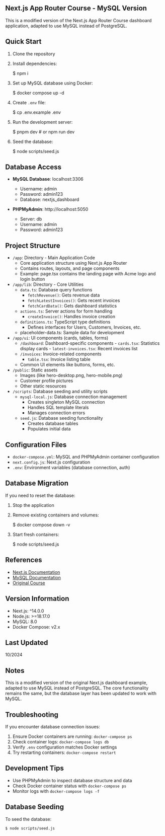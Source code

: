 ## Next.js App Router Course - MySQL Version

This is a modified version of the Next.js App Router Course dashboard application, adapted to use MySQL instead of PostgreSQL.

## Quick Start

1. Clone the repository
2. Install dependencies:

	$ npm i

3. Set up MySQL database using Docker:

	$ docker compose up -d

4. Create `.env` file:

	$ cp .env.example .env

5. Run the development server:

	$ pnpm dev # or npm run dev

6. Seed the database:

	$ node scripts/seed.js

## Database Access

- **MySQL Database**: localhost:3306
  - Username: admin
  - Password: admin123
  - Database: nextjs_dashboard

- **PHPMyAdmin**: http://localhost:5050
  - Server: db
  - Username: admin
  - Password: admin123

## Project Structure

- `/app`: Directory - Main Application Code
	- Core application structure using Next.js App Router
	- Contains routes, layouts, and page components
	- Example: page.tsx contains the landing page with Acme logo and login button
- `/app/lib`: Directory - Core Utilities
	- `data.ts`: Database query functions
		- `fetchRevenue()`: Gets revenue data
		- `fetchLatestInvoices()`: Gets recent invoices
		- `fetchCardData()`: Gets dashboard statistics
	- `actions.ts`: Server actions for form handling
		- `createInvoice()`: Handles invoice creation
	- `definitions.ts`: TypeScript type definitions
		- Defines interfaces for Users, Customers, Invoices, etc.
	- placeholder-data.ts: Sample data for development
- `/app/ui`: UI components (cards, tables, forms)
	- `/dashboard`: Dashboard-specific components
			- `cards.tsx`: Statistics display cards
			- `latest-invoices.tsx`: Recent invoices list
	- `/invoices`: Invoice-related components
		- `table.tsx`: Invoice listing table
	- Common UI elements like buttons, forms, etc.
- `/public`: Static assets
	- Images (like hero-desktop.png, hero-mobile.png)
	- Customer profile pictures
	- Other static resources
- `/scripts`: Database seeding and utility scripts
	- `mysql-local.js`: Database connection management
		- Creates singleton MySQL connection
		- Handles SQL template literals
		- Manages connection errors
	- `seed.js`: Database seeding functionality
		- Creates database tables
		- Populates initial data

## Configuration Files

- `docker-compose.yml`: MySQL and PHPMyAdmin container configuration
- `next.config.js`: Next.js configuration
- `.env`: Environment variables (database connection, auth)

## Database Migration

If you need to reset the database:

1. Stop the application
2. Remove existing containers and volumes:

	$ docker compose down -v

3. Start fresh containers:

	$ node scripts/seed.js

## References

- [Next.js Documentation](https://nextjs.org/docs)
- [MySQL Documentation](https://dev.mysql.com/doc/)
- [Original Course](https://nextjs.org/learn/dashboard-app)

## Version Information

- Next.js: ^14.0.0
- Node.js: >=18.17.0
- MySQL: 8.0
- Docker Compose: v2.x

## Last Updated

10/2024

## Notes

This is a modified version of the original Next.js dashboard example, adapted to use MySQL instead of PostgreSQL. The core functionality remains the same, but the database layer has been updated to work with MySQL.

## Troubleshooting

If you encounter database connection issues:
1. Ensure Docker containers are running: `docker-compose ps`
2. Check container logs: `docker-compose logs db`
3. Verify `.env` configuration matches Docker settings
4. Try restarting containers: `docker-compose restart`

## Development Tips

- Use PHPMyAdmin to inspect database structure and data
- Check Docker container status with `docker-compose ps`
- Monitor logs with `docker-compose logs -f`

## Database Seeding

To seed the database:

	$ node scripts/seed.js